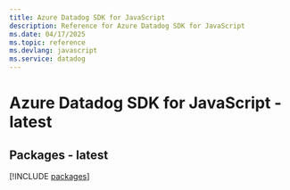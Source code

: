 ```yaml
---
title: Azure Datadog SDK for JavaScript
description: Reference for Azure Datadog SDK for JavaScript
ms.date: 04/17/2025
ms.topic: reference
ms.devlang: javascript
ms.service: datadog
---
```

# Azure Datadog SDK for JavaScript - latest
## Packages - latest
[!INCLUDE [packages](datadog-index.md)]